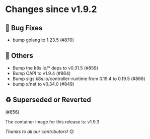 <!-- markdownlint-disable no-inline-html line-length -->
# Changes since v1.9.2

## :bug: Bug Fixes

- bump golang to 1.23.5 (#870)

## :seedling: Others

- Bump the k8s.io/* deps to v0.31.5 (#859)
- Bump CAPI to v1.9.4 (#864)
- Bump sigs.k8s.io/controller-runtime from 0.19.4 to 0.19.5 (#866)
- bump x/net to v0.34.0 (#849)

## :recycle: Superseded or Reverted

(#856)

The container image for this release is: v1.9.3

_Thanks to all our contributors!_ 😊
